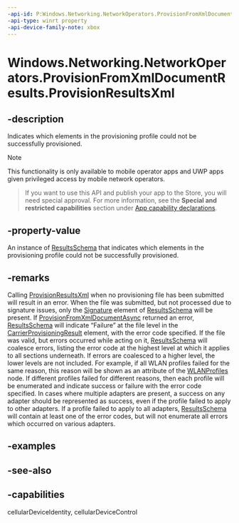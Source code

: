 ```yaml
---
-api-id: P:Windows.Networking.NetworkOperators.ProvisionFromXmlDocumentResults.ProvisionResultsXml
-api-type: winrt property
-api-device-family-note: xbox
---
```


<!-- Property syntax
public string ProvisionResultsXml { get; }
-->

# Windows.Networking.NetworkOperators.ProvisionFromXmlDocumentResults.ProvisionResultsXml

## -description
Indicates which elements in the provisioning profile could not be successfully provisioned.

> [!NOTE]
> This functionality is only available to mobile operator apps and UWP apps given privileged access by mobile network operators.



> If you want to use this API and publish your app to the Store, you will need special approval. For more information, see the **Special and restricted capabilities** section under [App capability declarations](https://docs.microsoft.com/windows/uwp/packaging/app-capability-declarations). 

## -property-value
An instance of [ResultsSchema](https://docs.microsoft.com/uwp/schemas/mobilebroadbandschema/resultsschema/schema-root) that indicates which elements in the provisioning profile could not be successfully provisioned.

## -remarks
Calling [ProvisionResultsXml](provisionfromxmldocumentresults_provisionresultsxml.md) when no provisioning file has been submitted will result in an error. When the file was submitted, but not processed due to signature issues, only the [Signature](https://docs.microsoft.com/uwp/schemas/mobilebroadbandschema/resultsschema/element-signature) element of [ResultsSchema](https://docs.microsoft.com/uwp/schemas/mobilebroadbandschema/resultsschema/schema-root) will be present. If [ProvisionFromXmlDocumentAsync](provisioningagent_provisionfromxmldocumentasync_1872273253.md) returned an error, [ResultsSchema](https://docs.microsoft.com/uwp/schemas/mobilebroadbandschema/resultsschema/schema-root) will indicate “Failure” at the file level in the [CarrierProvisioningResult](https://docs.microsoft.com/uwp/schemas/mobilebroadbandschema/resultsschema/element-carrierprovisioningresult) element, with the error code specified. If the file was valid, but errors occurred while acting on it, [ResultsSchema](https://docs.microsoft.com/uwp/schemas/mobilebroadbandschema/resultsschema/schema-root) will coalesce errors, listing the error code at the highest level at which it applies to all sections underneath. If errors are coalesced to a higher level, the lower levels are not included. For example, if all WLAN profiles failed for the same reason, this reason will be shown as an attribute of the [WLANProfiles](https://docs.microsoft.com/uwp/schemas/mobilebroadbandschema/resultsschema/element-wlanprofiles) node. If different profiles failed for different reasons, then each profile will be enumerated and indicate success or failure with the error code specified. In cases where multiple adapters are present, a success on any adapter should be represented as success, even if the profile failed to apply to other adapters. If a profile failed to apply to all adapters, [ResultsSchema](https://docs.microsoft.com/uwp/schemas/mobilebroadbandschema/resultsschema/schema-root) will contain at least one of the error codes, but will not enumerate all errors which occurred on various adapters.

## -examples

## -see-also

## -capabilities
cellularDeviceIdentity, cellularDeviceControl
